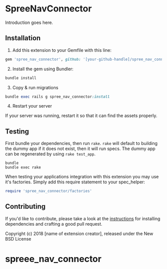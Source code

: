 SpreeNavConnector
=================

Introduction goes here.

## Installation

1. Add this extension to your Gemfile with this line:
  ```ruby
  gem 'spree_nav_connector', github: '[your-github-handle]/spree_nav_connector'
  ```

2. Install the gem using Bundler:
  ```ruby
  bundle install
  ```

3. Copy & run migrations
  ```ruby
  bundle exec rails g spree_nav_connector:install
  ```

4. Restart your server

  If your server was running, restart it so that it can find the assets properly.

## Testing

First bundle your dependencies, then run `rake`. `rake` will default to building the dummy app if it does not exist, then it will run specs. The dummy app can be regenerated by using `rake test_app`.

```shell
bundle
bundle exec rake
```

When testing your applications integration with this extension you may use it's factories.
Simply add this require statement to your spec_helper:

```ruby
require 'spree_nav_connector/factories'
```


## Contributing

If you'd like to contribute, please take a look at the
[instructions](CONTRIBUTING.md) for installing dependencies and crafting a good
pull request.

Copyright (c) 2018 [name of extension creator], released under the New BSD License
# spreee_nav_connector
